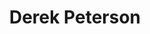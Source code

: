 ---
title: 'Derek Peterson'
draft: false
image: 'derek.jpg'
jobtitle: 'Principal Engineer'
promoted: false
weight: 109
---